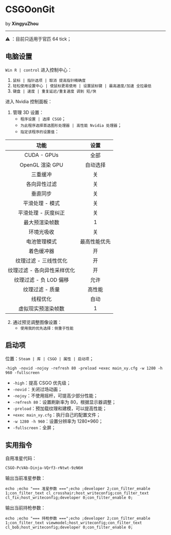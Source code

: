 # CSGOonGit

by **XingyuZhou**

---

⚠️ ：目前只适用于官匹 64 tick；

## 电脑设置

`Win R | control` 进入控制中心：

1. `鼠标 | 指针选项 | 取消 提高指针精确度`
2. `轻松使用设置中心 | 使鼠标更易使用 | 设置鼠标键 | 最高速度/加速 全拉最低`
3. `键盘 | 速度 | 重复延迟/重复速度 调到 短/快`

进入 Nvidia 控制面板：

1. 管理 3D 设置：
   - `程序设置 | 选择 CSGO`；
   - `为此程序选择首选图形处理器 | 高性能 Nvidia 处理器`；
   - `指定该程序的设置值`：
 
| 功能 | 设置 |
|:----:|:---:|
| CUDA - GPUs | 全部 |
| OpenGL 渲染 GPU | 自动选择 |
| 三重缓冲 | 关 |
| 各向异性过滤 | 关 |
| 垂直同步 | 关 |
| 平滑处理 - 模式 | 关 |
| 平滑处理 - 灰度纠正 | 关 |
| 最大预渲染帧数 | 1 |
| 环境光吸收 | 关 |
| 电池管理模式 | 最高性能优先 |
| 着色缓冲器 | 开 |
| 纹理过滤 - 三线性优化 | 开 |
| 纹理过滤 - 各向异性采样优化 | 开 |
| 纹理过滤 - 负 LOD 偏移 | 允许 |
| 纹理过滤 - 质量 | 高性能 |
| 线程优化 | 自动 |
| 虚拟现实预渲染帧数 | 1 |

2. 通过预览调整图像设置：
   - `使用我的优先选择：侧重于性能`

## 启动项

位置：`Steam | 库 | CSGO | 属性 | 启动项`；

```text
-high -novid -nojoy -refresh 80 -preload +exec main_xy.cfg -w 1280 -h 960 -fullscreen
```

- `-high`：提高 CSGO 优先级；
- `-novid`：关闭过场动画；
- `-nojoy`：不使用摇杆，可提高少部分性能；
- `-refresh 80`：设置刷新率为 80，根据显示器调整；
- `-preload`：预加载纹理和建模，可以提高性能；
- `+exec main_xy.cfg`：执行自己的配置文件；
- `-w 1280 -h 960`：设置分辨率为 1280*960；
- `-fullscreen`：全屏；

## 实用指令

自用准星代码：

```text
CSGO-PcVAb-Dinja-VQrf3-rNtwt-9zN6H
```

输出当前准星参数：

```text
echo ;echo "=== 准星参数 ===";echo ;developer 2;con_filter_enable 1;con_filter_text cl_crosshair;host_writeconfig;con_filter_text cl_fix;host_writeconfig;developer 0;con_filter_enable 0;
```

输出当前持枪参数：

```text
echo ;echo "=== 持枪参数 ===";echo ;developer 2;con_filter_enable 1;con_filter_text viewmodel;host_writeconfig;con_filter_text cl_bob;host_writeconfig;developer 0;con_filter_enable 0;
```
